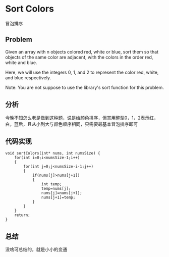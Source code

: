 # Sort Colors
冒泡排序
## Problem
 Given an array with n objects colored red, white or blue, sort them so that objects of the same color are adjacent, with the colors in the order red, white and blue.

Here, we will use the integers 0, 1, and 2 to represent the color red, white, and blue respectively.

Note:
You are not suppose to use the library's sort function for this problem. 
## 分析
今晚不知怎么老是做到这种题，说是给颜色排序，但其用整型0，1，2表示红，白，蓝后，且从小到大与颜色顺序相同，只需要最基本冒泡排序即可
## 代码实现
```rubt
void sortColors(int* nums, int numsSize) {
    for(int i=0;i<numsSize-1;i++)
    {
        for(int j=0;j<numsSize-i-1;j++)
        {
            if(nums[j]>nums[j+1])
            {
                int temp;
                temp=nums[j];
                nums[j]=nums[j+1];
                nums[j+1]=temp;
            }
        }
    }
    return;
}
```
## 总结
没啥可总结的，就是小小的变通
